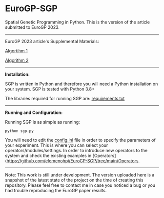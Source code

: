 # EuroGP-SGP
Spatial Genetic Programming in Python. This is the version of the article submitted to EuroGP 2023. 

----------------------------------

EuroGP 2023 article's Supplemental Materials:

[Algortihm 1](https://github.com/elemenohpi/EuroGP-SGP/blob/main/Algorthm1.png)

[Algorithm 2](https://github.com/elemenohpi/EuroGP-SGP/blob/main/Algorthm2.png)

----------------------------------

**Installation:**

SGP is written in Python and therefore you will need a Python installation on your system. SGP is tested with Python 3.8+

The libraries required for running SGP are: [requirements.txt](https://github.com/elemenohpi/EuroGP-SGP/blob/main/requirements.txt)

----------------------------------

**Running and Configuration:**

Running SGP is as simple as running:

`python sgp.py`

You will need to edit the [config.ini](https://github.com/elemenohpi/EuroGP-SGP/blob/main/config.ini) file in order to specify the parameters of your experiment. This is where you can select your operators/modules/settings. In order to introduce new operators to the system and check the existing examples in [Operators](https://github.com/elemenohpi/EuroGP-SGP/tree/main/Operators. 

----------------------------------

Note: This work is still under development. The version uploaded here is a snapshot of the latest state of the project on the time of creating this repository. Please feel free to contact me in case you noticed a bug or you had trouble reproducing the EuroGP paper results. 
